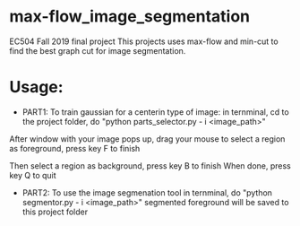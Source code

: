 # max-flow_image_segmentation
EC504 Fall 2019 final project
This projects uses max-flow and min-cut to find the best graph cut for image segmentation. 
# Usage:
* PART1:
To train gaussian for a centerin type of image:
in ternminal, cd to the project folder, do "python parts_selector.py - i <image_path>"

After window with your image pops up, drag your mouse to select a region as foreground, press key F to finish

Then select a region as background, press key B to finish
When done, press key Q to quit
* PART2:
To use the image segmenation tool 
in ternminal, do "python segmentor.py - i <image_path>"
segmented foreground will be saved to this project folder
